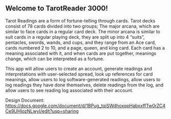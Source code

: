 ## Welcome to TarotReader 3000!

Tarot Readings are a form of fortune-telling through cards. Tarot decks consist of 78 cards divided into two groups; 
The major arcana, which are similar to face cards in a regular card deck. The minor arcana is similar to suit cards in 
a regular playing deck, they are split up into 4 “suits”, pentacles, swords, wands, and cups, and they range from an 
Ace card, cards numbered 2 to 10, and a page, queen, and king card. Each card has a meaning associated with it, and 
when cards are put together, meanings change, which can be interpreted as a fortune.

This app will allow users to create an account, generate readings and interpretations with user-selected spread, look 
up references for card meanings, allow users to log software-generated readings, allow users to log readings they have 
done themselves, delete readings from the log, and allow users to see reading log associated with their account.

Design Document: https://docs.google.com/document/d/1BPug_tqjSWdhoxqpHabxxffTw0rZC4Ce9UHIozNLwyI/edit?usp=sharing

